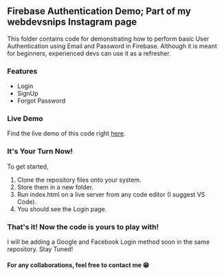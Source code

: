 ## Firebase Authentication Demo; Part of my webdevsnips Instagram page
This folder contains code for demonstrating how to perform basic User Authentication using Email and Password in Firebase. Although it is meant for beginners, experienced devs can use it as a refresher.

### Features
  - Login
  - SignUp
  - Forgot Password

### Live Demo
Find the live demo of this code right [here](https://authentication-bcd53.web.app/).

### It's Your Turn Now!
To get started, 
1. Clone the repository files onto your system.
2. Store them in a new folder.
3. Run index.html on a live server from any code editor (I suggest VS Code).
4. You should see the Login page.

### That's it! Now the code is yours to play with!

I will be adding a Google and Facebook Login method soon in the same repository. Stay Tuned! 

#### For any collaborations, feel free to contact me :grin:
